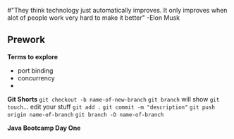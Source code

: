 #"They think technology just automatically improves. It only improves when alot of people work very hard to make it better" -Elon Musk

## Prework
 **Terms to explore**
 - port binding
 - concurrency
 - 

**Git Shorts**
`git checkout -b name-of-new-branch`
`git branch`  will show 
`git touch`... edit your stuff
`git add .`
`git commit -m "description"`
`git push origin name-of-branch` 
`git branch -D name-of-branch`

**Java Bootcamp Day One**

